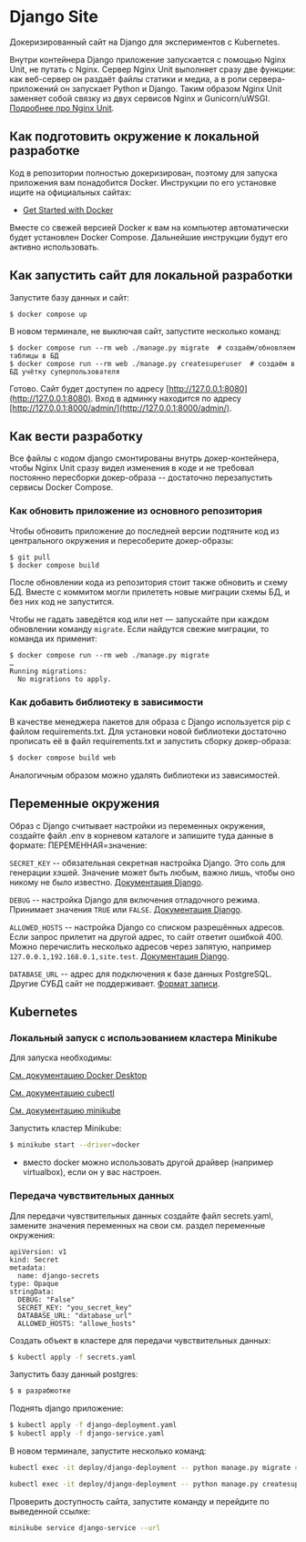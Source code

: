 # Django Site

Докеризированный сайт на Django для экспериментов с Kubernetes.

Внутри контейнера Django приложение запускается с помощью Nginx Unit, не путать с Nginx. Сервер Nginx Unit выполняет сразу две функции: как веб-сервер он раздаёт файлы статики и медиа, а в роли сервера-приложений он запускает Python и Django. Таким образом Nginx Unit заменяет собой связку из двух сервисов Nginx и Gunicorn/uWSGI. [Подробнее про Nginx Unit](https://unit.nginx.org/).

## Как подготовить окружение к локальной разработке

Код в репозитории полностью докеризирован, поэтому для запуска приложения вам понадобится Docker. Инструкции по его установке ищите на официальных сайтах:

- [Get Started with Docker](https://www.docker.com/get-started/)

Вместе со свежей версией Docker к вам на компьютер автоматически будет установлен Docker Compose. Дальнейшие инструкции будут его активно использовать.

## Как запустить сайт для локальной разработки

Запустите базу данных и сайт:

```shell
$ docker compose up
```

В новом терминале, не выключая сайт, запустите несколько команд:

```shell
$ docker compose run --rm web ./manage.py migrate  # создаём/обновляем таблицы в БД
$ docker compose run --rm web ./manage.py createsuperuser  # создаём в БД учётку суперпользователя
```

Готово. Сайт будет доступен по адресу [http://127.0.0.1:8080](http://127.0.0.1:8080). Вход в админку находится по адресу [http://127.0.0.1:8000/admin/](http://127.0.0.1:8000/admin/).

## Как вести разработку

Все файлы с кодом django смонтированы внутрь докер-контейнера, чтобы Nginx Unit сразу видел изменения в коде и не требовал постоянно пересборки докер-образа -- достаточно перезапустить сервисы Docker Compose.

### Как обновить приложение из основного репозитория

Чтобы обновить приложение до последней версии подтяните код из центрального окружения и пересоберите докер-образы:

``` shell
$ git pull
$ docker compose build
```

После обновлении кода из репозитория стоит также обновить и схему БД. Вместе с коммитом могли прилететь новые миграции схемы БД, и без них код не запустится.

Чтобы не гадать заведётся код или нет — запускайте при каждом обновлении команду `migrate`. Если найдутся свежие миграции, то команда их применит:

```shell
$ docker compose run --rm web ./manage.py migrate
…
Running migrations:
  No migrations to apply.
```

### Как добавить библиотеку в зависимости

В качестве менеджера пакетов для образа с Django используется pip с файлом requirements.txt. Для установки новой библиотеки достаточно прописать её в файл requirements.txt и запустить сборку докер-образа:

```sh
$ docker compose build web
```

Аналогичным образом можно удалять библиотеки из зависимостей.

## Переменные окружения


Образ с Django считывает настройки из переменных окружения, создайте файл .env в корневом каталоге и запишите туда данные в формате: ПЕРЕМЕННАЯ=значение:

`SECRET_KEY` -- обязательная секретная настройка Django. Это соль для генерации хэшей. Значение может быть любым, важно лишь, чтобы оно никому не было известно. [Документация Django](https://docs.djangoproject.com/en/3.2/ref/settings/#secret-key).

`DEBUG` -- настройка Django для включения отладочного режима. Принимает значения `TRUE` или `FALSE`. [Документация Django](https://docs.djangoproject.com/en/3.2/ref/settings/#std:setting-DEBUG).

`ALLOWED_HOSTS` -- настройка Django со списком разрешённых адресов. Если запрос прилетит на другой адрес, то сайт ответит ошибкой 400. Можно перечислить несколько адресов через запятую, например `127.0.0.1,192.168.0.1,site.test`. [Документация Django](https://docs.djangoproject.com/en/3.2/ref/settings/#allowed-hosts).

`DATABASE_URL` -- адрес для подключения к базе данных PostgreSQL. Другие СУБД сайт не поддерживает. [Формат записи](https://github.com/jacobian/dj-database-url#url-schema).


## Kubernetes

### Локальный запуск с использованием кластера Minikube
Для запуска необходимы:

[См. документацию Docker Desktop](https://www.docker.com/get-started/)

[См. документацию сubectl](https://kubernetes.io/docs/tasks/tools/)

[См. документацию minikube](https://kubernetes.io/docs/tasks/tools/)


Запустить кластер Minikube:
```sh
$ minikube start --driver=docker
```
* вместо docker можно использовать другой драйвер (например virtualbox), если он у вас настроен.

### Передача чувствительных данных
Для передачи чувствительных данных создайте файл secrets.yaml, замените значения переменных на свои см. раздел переменные окружения:

```
apiVersion: v1
kind: Secret
metadata:
  name: django-secrets
type: Opaque
stringData:
  DEBUG: "False"
  SECRET_KEY: "you_secret_key"
  DATABASE_URL: "database_url"
  ALLOWED_HOSTS: "allowe_hosts"
```

Создать объект в кластере для передачи чувствительных данных:
```sh
$ kubectl apply -f secrets.yaml
```

Запустить базу данный postgres:
```sh
$ в разрабюотке
```
Поднять django приложение:
```sh
$ kubectl apply -f django-deployment.yaml
$ kubectl apply -f django-service.yaml
```
В новом терминале, запустите несколько команд:
```sh
kubectl exec -it deploy/django-deployment -- python manage.py migrate # создаём/обновляем таблицы в БД

kubectl exec -it deploy/django-deployment -- python manage.py createsuperuser # создаём в БД учётку суперпользователя
```
Проверить доступность сайта, запустите команду и перейдите по выведенной ссылке:
```sh
minikube service django-service --url
```
